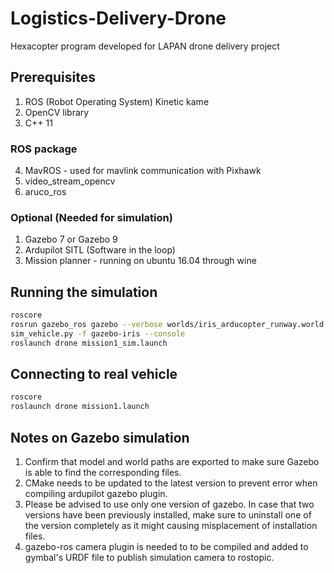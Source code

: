 # Logistics-Delivery-Drone
Hexacopter program developed for LAPAN drone delivery project

## Prerequisites
1. ROS (Robot Operating System) Kinetic kame
2. OpenCV library
3. C++ 11
### ROS package
4. MavROS - used for mavlink communication with Pixhawk
5. video_stream_opencv 
6. aruco_ros

### Optional (Needed for simulation)
1. Gazebo 7 or Gazebo 9
2. Ardupilot SITL (Software in the loop)
3. Mission planner - running on ubuntu 16.04 through wine

## Running the simulation
```bash 
roscore
rosrun gazebo_ros gazebo --verbose worlds/iris_arducopter_runway.world
sim_vehicle.py -f gazebo-iris --console
roslaunch drone mission1_sim.launch
```

## Connecting to real vehicle
```bash 
roscore
roslaunch drone mission1.launch
```

## Notes on Gazebo simulation
1. Confirm that model and world paths are exported to make sure Gazebo is able to find the corresponding files.
2. CMake needs to be updated to the latest version to prevent error when compiling ardupilot gazebo plugin.
3. Please be advised to use only one version of gazebo. In case that two versions have been previously installed, make sure to uninstall one of the version completely as it might causing misplacement of installation files.
4. gazebo-ros camera plugin is needed to to be compiled and added to gymbal's URDF file to publish simulation camera to rostopic.
